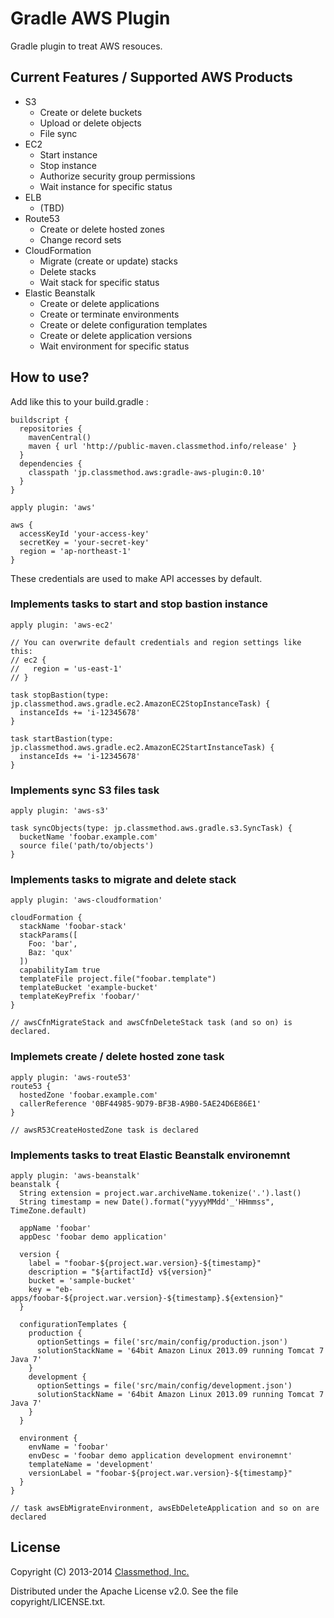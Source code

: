 Gradle AWS Plugin
=================

Gradle plugin to treat AWS resouces.

Current Features / Supported AWS Products
-----------------------------------------

* S3
  * Create or delete buckets
  * Upload or delete objects
  * File sync
* EC2
  * Start instance
  * Stop instance
  * Authorize security group permissions
  * Wait instance for specific status
* ELB
  * (TBD)
* Route53
  * Create or delete hosted zones
  * Change record sets
* CloudFormation
  * Migrate (create or update) stacks
  * Delete stacks
  * Wait stack for specific status
* Elastic Beanstalk
  * Create or delete applications
  * Create or terminate environments
  * Create or delete configuration templates
  * Create or delete application versions
  * Wait environment for specific status

How to use?
-----------

Add like this to your build.gradle :

    buildscript {
      repositories {
        mavenCentral()
        maven { url 'http://public-maven.classmethod.info/release' }
      }
      dependencies {
        classpath 'jp.classmethod.aws:gradle-aws-plugin:0.10'
      }
    }
    
    apply plugin: 'aws'
    
    aws {
      accessKeyId 'your-access-key'
      secretKey = 'your-secret-key'
      region = 'ap-northeast-1'
    }

These credentials are used to make API accesses by default.


### Implements tasks to start and stop bastion instance

    apply plugin: 'aws-ec2'
    
    // You can overwrite default credentials and region settings like this:
    // ec2 {
    //   region = 'us-east-1'
    // }
    
    task stopBastion(type: jp.classmethod.aws.gradle.ec2.AmazonEC2StopInstanceTask) {
      instanceIds += 'i-12345678'
    }

    task startBastion(type: jp.classmethod.aws.gradle.ec2.AmazonEC2StartInstanceTask) {
      instanceIds += 'i-12345678'
    }

### Implements sync S3 files task

    apply plugin: 'aws-s3'
    
    task syncObjects(type: jp.classmethod.aws.gradle.s3.SyncTask) {
      bucketName 'foobar.example.com'
      source file('path/to/objects')
    }


### Implements tasks to migrate and delete stack

    apply plugin: 'aws-cloudformation'
    
    cloudFormation {
      stackName 'foobar-stack'
      stackParams([
        Foo: 'bar',
        Baz: 'qux'
      ])
      capabilityIam true
      templateFile project.file("foobar.template")
      templateBucket 'example-bucket'
      templateKeyPrefix 'foobar/'
    }
    
    // awsCfnMigrateStack and awsCfnDeleteStack task (and so on) is declared.


### Implemets create / delete hosted zone task

    apply plugin: 'aws-route53'
    route53 {
      hostedZone 'foobar.example.com'
      callerReference '0BF44985-9D79-BF3B-A9B0-5AE24D6E86E1'
    }
    
    // awsR53CreateHostedZone task is declared


### Implements tasks to treat Elastic Beanstalk environemnt

    apply plugin: 'aws-beanstalk'
    beanstalk {
      String extension = project.war.archiveName.tokenize('.').last()
      String timestamp = new Date().format("yyyyMMdd'_'HHmmss", TimeZone.default)
    
      appName 'foobar'
      appDesc 'foobar demo application'
      
      version {
        label = "foobar-${project.war.version}-${timestamp}"
        description = "${artifactId} v${version}"
        bucket = 'sample-bucket'
        key = "eb-apps/foobar-${project.war.version}-${timestamp}.${extension}"
      }
      
      configurationTemplates {
        production {
          optionSettings = file('src/main/config/production.json')
          solutionStackName = '64bit Amazon Linux 2013.09 running Tomcat 7 Java 7'
        }
        development {
          optionSettings = file('src/main/config/development.json')
          solutionStackName = '64bit Amazon Linux 2013.09 running Tomcat 7 Java 7'
        }
      }
      
      environment {
        envName = 'foobar'
        envDesc = 'foobar demo application development environemnt'
        templateName = 'development'
        versionLabel = "foobar-${project.war.version}-${timestamp}"
      }
    }
    
    // task awsEbMigrateEnvironment, awsEbDeleteApplication and so on are declared


License
-------

Copyright (C) 2013-2014 [Classmethod, Inc.](http://classmethod.jp/)

Distributed under the Apache License v2.0.  See the file copyright/LICENSE.txt.

